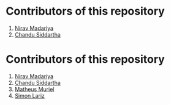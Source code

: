 
# Contributors of this repository
<!-- To add your name to the repository contributors, Use this template below: -->

1. [Nirav Madariya](http://github.com/niravmadariya)
2. [Chandu Siddartha](https://github.com/siddartha19/)

# Contributors of this repository
<!-- To add your name to the repository contributors, Use this template below: -->

1. [Nirav Madariya](http://github.com/niravmadariya)
2. [Chandu Siddartha](https://github.com/siddartha19/)
3. [Matheus Muriel](https://github.com/MatheusMuriel/)
4. [Simon Lariz](https://github.com/SimonLariz)
